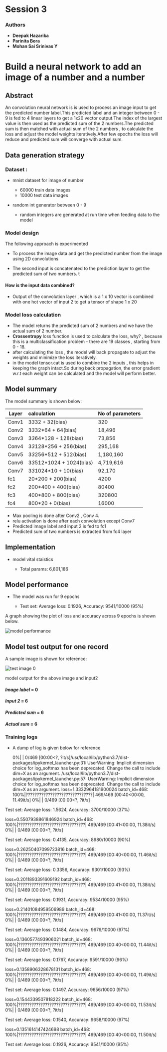 # Session 3

### Authors

* **Deepak Hazarika**
* **Parinita Bora**
* **Mohan Sai Srinivas Y**    


# Build a neural network to add an image of a number and a number 

## Abstract

An convolution neural network is is used to process an image input to get the predicted number label.This predicted label and an integer between 0 - 9 is fed to 4 linear layers to get a 1x20 vector output.The index of the largest value is then used as the predicted sum of the 2 numbers.The predicted sum is then matched with actual sum of the 2 numbers , to calculate the loss and adjust the model weights iteratively.After few epochs the loss will reduce and predicted sum will converge with actual sum.

## Data generation strategy 

### Dataset :

- mnist dataset for image of number 
	
	- 60000 train data images
	- 10000 test data images
	
- random int generator between 0 - 9

	- random integers are generated at run time when feeding data to the model

### Model design
 
The following approach is experimented

- To process the image data and get the predicted number from the image using 2D convolutions

- The second input is concatenated to the prediction layer to get the predicted sum of two numbers.
t
#### How is the input data combined?

* Output of the convolution layer , which is a 1 x 10 vector is combined with one hot vector of input 2 to get a tensor of shape 1 x 20

### Model loss calculation

* The model returns the predicted sum of 2 numbers and we have the actual sum of 2 number.
* **Crossentropy** loss function is used to calculate the loss, why? , because this is a multiclassification problem - there are 19 classes , starting from 0 - 18.
* after calculating the loss , the model will back propagate to adjust the weights and minimize the loss iteratively.
* in the model tensor.cat is used to combine the 2 inputs , this helps in keeping the graph intact.So during back propagation, the error gradient w.r.t each weight can be calculated and the model will perform better.

## Model summary

The model summary is shown below:


| Layer |    calculation              | No of parameters |
| ------|:----------------------------|:-----------------|
| Conv1 | 3*3*32 + 32(bias)           | 320              |
| Conv2 | 3*3*32*64 + 64(bias)        | 18,496           |
| Conv3 | 3*3*64*128 +   128(bias)    | 73,856           |
| Conv4 | 3*3*128*256 +   256(bias)   | 295,168          |
| Conv5 | 3*3*256*512 +   512(bias)   | 1,180,160        |
| Conv6 | 3*3*512*1024 +   1024(bias) | 4,719,616        |
| Conv7 | 3*3*1024*10 +   10(bias)    | 92,170           |
| fc1   | 20*200 + 200(bias)          | 4200             |
| fc2   | 200*400 + 400(bias)         | 80400            |
| fc3   | 400*800 + 800(bias)         | 320800           |
| fc4   | 800*20 + 0(bias)            | 16000            |


* Max pooling is done after Conv2 , Conv 4. 
* relu activation is done after each convolution except Conv7
* Predicted image label and input 2 is fed to fc1
* Predicted sum of two numbers is extracted from fc4 layer

## Implementation 

* model vital staistics

  * Total params: 6,801,186
  
## Model performance

* The model was run for 9 epochs 

  * Test set: Average loss: 0.1926, Accuracy: 9541/10000 (95%)
  
A graph showing the plot of loss and accuracy across 9 epochs is shown below.

![model performance](images/addermodelperf.png)

  
## Model test output for one record

A sample image is shown for reference:

![test image 0](images/testimg1.png)

model output for the above image and input2 

#### *Image label* = 0

#### *Input 2* = 6

#### *Predicted sum* = 6

#### *Actual sum* = 6

### Training logs 

* A dump of log is given below for reference

  0%|          | 0/469 [00:00<?, ?it/s]/usr/local/lib/python3.7/dist-packages/ipykernel_launcher.py:31: UserWarning: Implicit dimension choice for log_softmax has been deprecated. Change the call to include dim=X as an argument.
/usr/local/lib/python3.7/dist-packages/ipykernel_launcher.py:57: UserWarning: Implicit dimension choice for log_softmax has been deprecated. Change the call to include dim=X as an argument.
loss=1.3332964181900024 batch_id=468: 100%|??????????????????????????????| 469/469 [00:40<00:00, 11.49it/s]
  0%|          | 0/469 [00:00<?, ?it/s]


Test set: Average loss: 1.5624, Accuracy: 3700/10000 (37%)

loss=0.5507938861846924 batch_id=468: 100%|??????????????????????????????| 469/469 [00:41<00:00, 11.38it/s]
  0%|          | 0/469 [00:00<?, ?it/s]


Test set: Average loss: 0.4135, Accuracy: 8980/10000 (90%)

loss=0.26250407099723816 batch_id=468: 100%|??????????????????????????????| 469/469 [00:40<00:00, 11.46it/s]
  0%|          | 0/469 [00:00<?, ?it/s]


Test set: Average loss: 0.3356, Accuracy: 9301/10000 (93%)

loss=0.2011893391609192 batch_id=468: 100%|??????????????????????????????| 469/469 [00:41<00:00, 11.38it/s]
  0%|          | 0/469 [00:00<?, ?it/s]


Test set: Average loss: 0.1931, Accuracy: 9534/10000 (95%)

loss=0.21401084959506989 batch_id=468: 100%|??????????????????????????????| 469/469 [00:41<00:00, 11.37it/s]
  0%|          | 0/469 [00:00<?, ?it/s]


Test set: Average loss: 0.1484, Accuracy: 9676/10000 (97%)

loss=0.1360577493906021 batch_id=468: 100%|??????????????????????????????| 469/469 [00:40<00:00, 11.44it/s]
  0%|          | 0/469 [00:00<?, ?it/s]


Test set: Average loss: 0.1767, Accuracy: 9591/10000 (96%)

loss=0.1358906328678131 batch_id=468: 100%|??????????????????????????????| 469/469 [00:40<00:00, 11.49it/s]
  0%|          | 0/469 [00:00<?, ?it/s]


Test set: Average loss: 0.1497, Accuracy: 9656/10000 (97%)

loss=0.1544339507818222 batch_id=468: 100%|??????????????????????????????| 469/469 [00:40<00:00, 11.53it/s]
  0%|          | 0/469 [00:00<?, ?it/s]


Test set: Average loss: 0.1540, Accuracy: 9658/10000 (97%)

loss=0.1351614147424698 batch_id=468: 100%|??????????????????????????????| 469/469 [00:40<00:00, 11.50it/s]


Test set: Average loss: 0.1926, Accuracy: 9541/10000 (95%)


